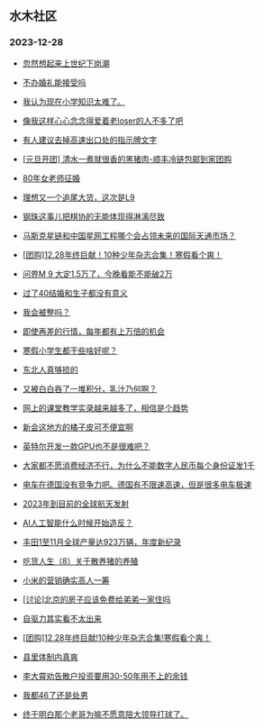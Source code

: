 ## 水木社区 
### 2023-12-28

+ [忽然想起来上世纪下岗潮](https://www.mysmth.net/nForum/article/WorkLife/3470200)

+ [不办婚礼能接受吗](https://www.mysmth.net/nForum/article/FamilyLife/1766544676)

+ [我认为现在小学知识太难了。](https://www.mysmth.net/nForum/article/ChildEducation/2328980)

+ [像我这样心心念念得爱着老loser的人不多了吧](https://www.mysmth.net/nForum/article/Age/20328754)

+ [有人建议去掉高速出口处的指示牌文字](https://www.mysmth.net/nForum/article/AutoWorld/1944748918)

+ [[元旦开团] 清水一煮就很香的黑猪肉-顺丰冷链包邮到家团购](https://www.mysmth.net/nForum/article/ADAgent_TG/1314983)

+ [80年女老师征婚](https://www.mysmth.net/nForum/article/PieLove/2863066)

+ [理想又一个追尾大货，这次是L9](https://www.mysmth.net/nForum/article/GreenAuto/1437358)

+ [钢珠这事儿把棋协的无能体现得淋漓尽致](https://www.mysmth.net/nForum/article/XiangQi/216803)

+ [马斯克星链和中国星网工程哪个会占领未来的国际天通市场？](https://www.mysmth.net/nForum/article/Aero/417325)

+ [[团购]12.28年终巨献！10种少年杂志合集！寒假看个爽！](https://www.mysmth.net/nForum/article/ADAgent_TG/1315107)

+ [问界M 9 大定1.5万了，今晚看能不能破2万](https://www.mysmth.net/nForum/article/GreenAuto/1437494)

+ [过了40结婚和生子都没有意义](https://www.mysmth.net/nForum/article/Age/20328944)

+ [我会被整吗？](https://www.mysmth.net/nForum/article/WorkLife/3473219)

+ [即使再差的行情，每年都有上万倍的机会](https://www.mysmth.net/nForum/article/Stock/10735412)

+ [寒假小学生都干些啥好呢？](https://www.mysmth.net/nForum/article/ChildEducation/2330056)

+ [东北人真够损的](https://www.mysmth.net/nForum/article/FamilyLife/1766547262)

+ [又被白白吞了一堆积分，乳汁乃何啊？](https://www.mysmth.net/nForum/article/Single/4587990)

+ [网上的课堂教学实录越来越多了，相信是个趋势](https://www.mysmth.net/nForum/article/QingJiao/840360)

+ [新会这地方的橘子皮可不便宜啊](https://www.mysmth.net/nForum/article/Geography/568617)

+ [英特尔开发一款GPU也不是很难吧？](https://www.mysmth.net/nForum/article/ITExpress/2511461)

+ [大家都不愿消费经济不行，为什么不能数字人民币每个身份证发1千](https://www.mysmth.net/nForum/article/Stock/10735388)

+ [电车在德国没有竞争力吧。德国有不限速高速，但是很多电车极速](https://www.mysmth.net/nForum/article/AutoWorld/1944750751)

+ [2023年到目前的全球航天发射](https://www.mysmth.net/nForum/article/Aero/418068)

+ [AI人工智能什么时候开始造反？](https://www.mysmth.net/nForum/article/SF/515826)

+ [丰田1至11月全球产量达923万辆，年度新纪录](https://www.mysmth.net/nForum/article/AutoWorld/1944750827)

+ [吃货人生（8）关于散养猪的养殖](https://www.mysmth.net/nForum/article/Food/1698116)

+ [小米的营销确实高人一筹](https://www.mysmth.net/nForum/article/GreenAuto/1438705)

+ [[讨论]北京的房子应该免费给弟弟一家住吗](https://www.mysmth.net/nForum/article/MyFamily/205743)

+ [自驱力其实看不太出来](https://www.mysmth.net/nForum/article/ChildEducation/2330562)

+ [[团购]12.28年终巨献!10种少年杂志合集!寒假看个爽！](https://www.mysmth.net/nForum/article/ADAgent_TG/1315107)

+ [县里体制内真爽](https://www.mysmth.net/nForum/article/WorkLife/3473293)

+ [李大霄劝告散户投资要用30-50年用不上的余钱](https://www.mysmth.net/nForum/article/Stock/10735460)

+ [我都46了还是处男](https://www.mysmth.net/nForum/article/Age/20328668)

+ [终于明白那个老哥为嘛不愿意陪大领导打球了。](https://www.mysmth.net/nForum/article/WorkLife/3473398)

